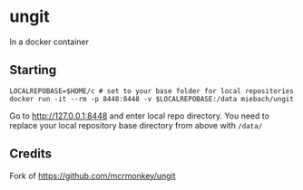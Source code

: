 # ungit

In a docker container

## Starting

```shell
LOCALREPOBASE=$HOME/c # set to your base folder for local repositories
docker run -it --rm -p 8448:8448 -v $LOCALREPOBASE:/data miebach/ungit

```

Go to http://127.0.0.1:8448 and enter local repo directory. You need to replace your local repository base directory from above with `/data/`


## Credits

Fork of https://github.com/mcrmonkey/ungit
